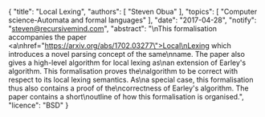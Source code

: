 {
    "title": "Local Lexing",
    "authors": [
        "Steven Obua"
    ],
    "topics": [
        "Computer science-Automata and formal languages"
    ],
    "date": "2017-04-28",
    "notify": "steven@recursivemind.com",
    "abstract": "\nThis formalisation accompanies the paper <a\nhref=\"https://arxiv.org/abs/1702.03277\">Local\nLexing</a> which introduces a novel parsing concept of the same\nname. The paper also gives a high-level algorithm for local lexing as\nan extension of Earley's algorithm. This formalisation proves the\nalgorithm to be correct with respect to its local lexing semantics. As\na special case, this formalisation thus also contains a proof of the\ncorrectness of Earley's algorithm. The paper contains a short\noutline of how this formalisation is organised.",
    "licence": "BSD"
}